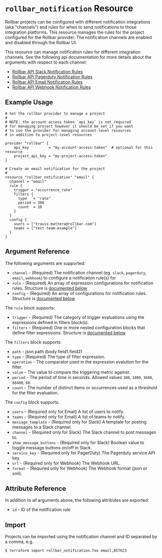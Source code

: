 `rollbar_notification` Resource
=========================

Rollbar projects can be configured with different notification integrations (aka "channels") and rules for when to send notifications to those integration platforms.  This resource manages the rules for the project configured for the Rollbar provider.  The notification channels are enabled and disabled through the Rollbar UI.

This resource can manage notification rules for different integration channels.  See the following api documentation for more details about the arguments with respect to each channel:

* [Rollbar API Slack Notification Rules](https://explorer.docs.rollbar.com/#tag/Slack-Notification-Rules)
* [Rollbar API Pagerduty Notification Rules](https://explorer.docs.rollbar.com/#tag/PagerDuty-Notification-Rules)
* [Rollbar API Email Notification Rules](https://explorer.docs.rollbar.com/#tag/Email-Notification-Rules)
* [Rollbar API Webhook Notification Rules](https://explorer.docs.rollbar.com/#tag/Webhook-Notification-Rules)


Example Usage
-------------

```hcl
# Set the rollbar provider to manage a project
#
# NOTE: the account access token `api_key` is not required
# for managing project however it should be set if you want
# to use the provider for managing account-level resources
# in addition to project-level resources

provider "rollbar" {
    api_key         = "my-account-access-token"  # optional for this resource
    project_api_key = "my-project-access-token"
}

# Create an email notification for the project
#
resource "rollbar_notification" "email" {
  channel = "email"
  rule {
    trigger = "occurrence_rate"
    filters {
      type   = "rate"
      period = 300
      count  = 10
    }
  }
  config {
    users = ["travis.mattera@rollbar.com"]
    teams = ["test-team-example"]
  }
}
```

Argument Reference
------------------

The following arguments are supported:

* `channel` - (Required) The notification channel (eg. `slack`, `pagerduty`, `email`, `webhook`) to configure a notification rule(s) for
* `rule` - (Required) An array of expression configurations for notification rules.  Structure is [documented below](#nested_rule)
* `config` - (Required) An array of configurations for notification rules.  Structure is [documented below](#nested_config)

<a name="nested_rule"></a>The `rule` block supports:
* `trigger` - (Required) The category of trigger evaluations using the expressions defined in filters block(s).
* `filters` - (Required) One or more nested configuration blocks that define filter expressions.  Structure is [documented below](#nested_filters)

<a name="nested_filters"></a>The `filters` block supports:
* `path` - json path (body.field1.field2)
* `type` - (Required) The type of filter expression.
* `operation` - The comparator used in the expression evalution for the filter.
* `value` - The value to compare the triggering metric against.
* `period` - The period of time in seconds.  Allowed values `300`, `1800`, `3600`, `86400`, `60`.
* `count` - The number of distinct items or occurrences used as a threshold for the filter evaluation.


<a name="nested_config"></a>The `config` block supports:

* `users` - (Required only for Email)  A list of users to notify.
* `teams` - (Required only for Email)  A list of teams to notify.
* `message_template` - (Required only for Slack)  A template for posting messages to a Slack channel.
* `channel` - (Required only for Slack)  The Slack channel to post messages to.
* `show_message_buttons` - (Required only for Slack)  Boolean value to toggle message buttons on/off in Slack.
* `service_key` - (Required only for PagerDuty)  The Pagerduty service API key.
* `url` - (Required only for Webhook)  The Webhook URL.
* `format` - (Required only for Webhook)  The Webhook format (json or xml).

Attribute Reference
-------------------

In addition to all arguments above, the following attributes are exported:

* `id` - ID of the notification rule


Import
------

Projects can be imported using the notification channel and ID separated by a comma, e.g.

```
$ terraform import rollbar_notification.foo email,857623
```
